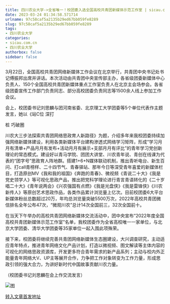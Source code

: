 ```yaml
---
title: 四川农业大学->全省唯一！校团委入选全国高校共青团新媒体示范工作室 | sicau.com.cn
date: 2023-03-24 01:34:58.571714
urlname: 97c58caf5a2135b29ed67bb059fe8289
slug: 97c58caf5a2135b29ed67bb059fe8289
tags: 
- 四川农业大学
categories:
- sicau.com.cn
- 四川农业大学
authorbox: false
sidebar: false
---
```

3月22日，全国高校共青团网络新媒体工作会议在北京举行，共青团中央书记处书记傅振邦出席并讲话。本次活动由共青团中央宣传部主办，各省级团委新媒体中心负责人、150个全国高校共青团新媒体重点工作室负责人在北京主会场参会。各省级团委宣传工作部门负责同志、部分高校团委负责同志等1500余人线上参加工作会议。

会上，校团委书记刘思麟与团河南省委、北京理工大学团委等5个单位代表作主题发言，她以《站C位 深打
<!--more-->
桩 巧破圈

川农大三步法探索共青团网络思政育人新路径》为题，介绍多年来我校团委持续加强网络新媒体建设，利用各类新媒体平台建构渗透式网络学习矩阵，形成“学习月月有清单+产品月月有发布+活动月月有展示+支部月月有评比”的青年学习党创新理论的常态模式。建设好以青马学院、团团大讲堂、川农青年说、青创在线课为代表的“团字号”思政育人阵地群。搭建1+6+N媒体联动机制，推出青听电台、新生百问、打call青榜样、二十四节气、青春驿站、那年今日等深受青年喜爱的新媒体栏目，打造原创MV《我和我的祖国》《奔跑的青春》、微视频《青说二十大》《我是党史领学人》等可视化思政产品，推出把党科学理论进行青言青语转化的《二十岁唱二十大》《青年说两会》《兴农强国有点燃》《我是光盘侠》《我是雷锋侠》《川农新传人》等原创艺术思政作品，各类作品累计浏览量上亿次。目前校团委6大平台新媒体粉丝总数超过20万，年均总浏览量突破5500万次，2022年高校共青团微信排名全年公布47次，“微观川农”总计14次全国前三，32次全国前十。

在当天下午举办的高校共青团网络新媒体交流活动中，团中央宣布“2022年度全国高校共青团新媒体示范工作室”名单，我校团委作为全省高校唯一一家单位，与北京大学团委、清华大学团委等35家单位一起入围此项殊荣。

接下来，校团委将继续完善共青团网络新媒体生态圈建设，大兴调查研究，主动适应青年特点，推进青年网络文化产品计划，打造以微视频、图文解读等主体内容的可视化的网络思政资源库，开发更多符合青年需求的新产品系列；主动与校内外正能量青年网络大V、UP主等展开合作，力争把工作对象转变为工作力量，形成思政引领的强大合力，为讲好新时代中国故事贡献川农力量。

（校团委书记刘思麟在会上作交流发言）

![图](https://news.sicau.edu.cn/__local/0/62/AF/8A16531387577598F0A4802B7C5_D98F185A_21A77B.png)

[转入文章首发地址](https://news.sicau.edu.cn/info/1135/71497.htm)